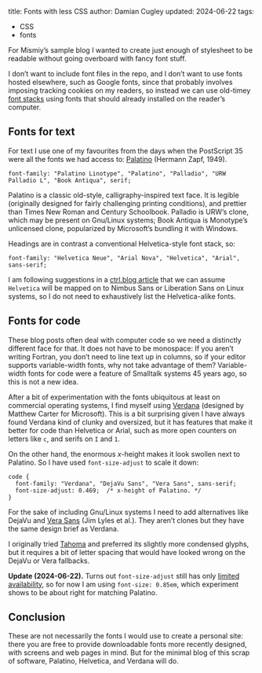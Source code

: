 title: Fonts with less CSS
author: Damian Cugley
updated: 2024-06-22
tags:
- CSS
- fonts


For Mismiy’s sample blog I wanted to create just enough of stylesheet to
be readable without going overboard with fancy font stuff.

I don’t want to include font files in the repo, and I don’t want to use fonts
hosted elsewhere, such as Google fonts, since that probably involves imposing
tracking cookies on my readers, so instead we can use old-timey [font stacks][1]
using fonts that should already installed on the reader’s computer.


## Fonts for text

For text
I use one of my favourites from the days when the PostScript 35 were all
the fonts we had access to: [Palatino][] (Hermann Zapf, 1949).

    font-family: "Palatino Linotype", "Palatino", "Palladio", "URW Palladio L", "Book Antiqua", serif;

Palatino is a classic old-style, calligraphy-inspired text face.
It is legible (originally designed for fairly challenging printing conditions),
and prettier than Times New Roman and Century Schoolbook.
Palladio is URW’s clone, which may be present on  Gnu/Linux systems;
Book Antiqua is Monotype’s unlicensed clone, popularized by Microsoft’s
bundling it with Windows.

Headings are in contrast a conventional Helvetica-style font stack, so:

    font-family: "Helvetica Neue", "Arial Nova", "Helvetica", "Arial", sans-serif;

I am following suggestions in a [ctrl.blog article][] that we can assume `Helvetica` will be
mapped on to Nimbus Sans or Liberation Sans on Linux systems, so I do not
need to exhaustively list the Helvetica-alike fonts.


## Fonts for code

These blog posts often deal with computer code so we need a distinctly different
face for that. It does not have to be monospace: If you aren’t writing Fortran,
you don’t need to line text up in columns, so if your editor supports variable-width
fonts, why not take advantage of them? Variable-width fonts for code were
a feature of Smalltalk systems 45 years ago, so this is not a new idea.

After a bit of experimentation with the fonts ubiquitous at least on commercial
operating systems, I find myself using [Verdana] (designed by Matthew Carter for Microsoft).
This is a bit surprising given I have always found Verdana kind of clunky and
oversized, but it has
features that make it better for code than Helvetica or Arial, such
as more open counters on letters like `c`, and serifs on `I` and `1`.

On the other hand, the enormous _x_-height makes it look swollen
next to Palatino. So I have used `font-size-adjust` to scale it down:

    code {
      font-family: "Verdana", "DejaVu Sans", "Vera Sans", sans-serif;
      font-size-adjust: 0.469;  /* x-height of Palatino. */
    }

For the sake of including Gnu/Linux systems I need to add alternatives like DejaVu
and [Vera Sans] (Jim Lyles et al.). They aren’t clones but they have the same design
brief as Verdana.

I originally tried [Tahoma] and preferred its slightly more condensed glyphs,
but it requires a bit of letter spacing that would have looked wrong on the
DejaVu or Vera fallbacks.

**Update (2024-06-22).** Turns out `font-size-adjust` still has only [limited
availability], so for now I am using `font-size: 0.85em`, which experiment shows
to be about right for matching Palatino.

## Conclusion

These are not necessarily the fonts I would use to create a personal site:
there you are free to provide downloadable fonts more recently designed, with
screens and web pages in mind. But for the minimal blog of this scrap of software,
Palatino, Helvetica, and Verdana will do.


[1]: https://www.smashingmagazine.com/2009/09/complete-guide-to-css-font-stacks/
[Palatino]: https://en.wikipedia.org/wiki/Palatino#Book_Antiqua
[ctrl.blog article]: https://www.ctrl.blog/entry/font-stack-text.html
[Tahoma]: https://en.wikipedia.org/wiki/Tahoma_(typeface)
[Vera Sans]: https://en.wikipedia.org/wiki/Bitstream_Vera
[Verdana]: https://en.wikipedia.org/wiki/Verdana
[limited availability]: https://developer.mozilla.org/en-US/docs/Web/CSS/font-size-adjust#browser_compatibility

